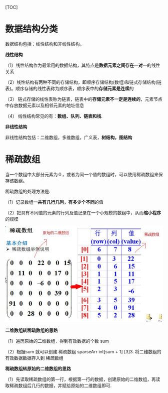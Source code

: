 [TOC]

# 数据结构分类

数据结构包括：线性结构和非线性结构。

**线性结构** 

（1）线性结构作为最常用的数据结构，其特点是**数据元素之间存在一对一**的线性关系 

（2）线性结构有两种不同的存储结构，即顺序存储结构(数组)和链式存储结构(链表)。顺序存储的线性表称为顺序表，顺序表中的**存储元素是连续**的 

（3） 链式存储的线性表称为链表，链表中的**存储元素不一定是连续的**，元素节点中存放数据元素以及相邻元素的地址信息 

（4） 线性结构常见的有：**数组、队列、链表和栈**.

**非线性结构**

非线性结构包括：二维数组，多维数组，广义表，**树结构，图结构**

# 稀疏数组

当一个数组中大部分元素为０，或者为同一个值的数组时，可以使用稀疏数组来保存该数组。

稀疏数组的处理方法是: 

（1）记录数组**一共有几行几列，有多少个不同**的值 

（2）把具有不同值的元素的行列及值记录在一个小规模的数组中，从而**缩小程序**的规模

![截屏2023-02-20 17.38.57](JAVA%E6%95%B0%E6%8D%AE%E7%BB%93%E6%9E%84%E4%B8%8E%E7%AE%97%E6%B3%95/%E6%88%AA%E5%B1%8F2023-02-20%2017.38.57.png)

**二维数组转稀疏数组的思路**

（1）遍历原始的二维数组，得到有效数据的个数 sum

（2）根据sum 就可以创建 稀疏数组 sparseArr   int[sum + 1] [3]3. 将二维数组的有效数据数据存入到 稀疏数组

**稀疏数组转原始的二维数组的思路**

（1）先读取稀疏数组的第一行，根据第一行的数据，创建原始的二维数组，再读取稀疏数组后几行的数据，并赋给原始的二维数组即可.

